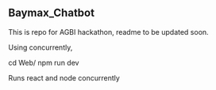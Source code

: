 ## Baymax_Chatbot

This is repo for AGBI hackathon, readme to be updated soon.

Using concurrently,

cd Web/
npm run dev 

Runs react and node concurrently
